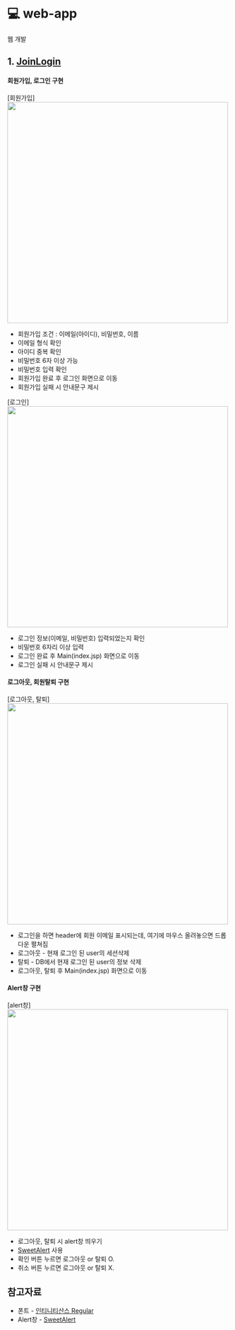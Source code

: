 # :computer: web-app
웹 개발

## 1. [JoinLogin](./JoinLogin)
#### 회원가입, 로그인 구현   

[회원가입]  
<img src="https://user-images.githubusercontent.com/35367660/120069063-e5ffd500-c0be-11eb-8795-106ffdd62a16.PNG" width="500">
* 회원가입 조건 : 이메일(아이디), 비밀번호, 이름
* 이메일 형식 확인
* 아이디 중복 확인
* 비밀번호 6자 이상 가능
* 비밀번호 입력 확인
* 회원가입 완료 후 로그인 화면으로 이동
* 회원가입 실패 시 안내문구 제시

[로그인]   
<img src="https://user-images.githubusercontent.com/35367660/120069065-e7310200-c0be-11eb-9202-7be2af753ab9.PNG" width="500">
* 로그인 정보(이메일, 비밀번호) 입력되었는지 확인
* 비밀번호 6자리 이상 입력
* 로그인 완료 후 Main(index.jsp) 화면으로 이동
* 로그인 실패 시 안내문구 제시

#### 로그아웃, 회원탈퇴 구현   

[로그아웃, 탈퇴]  
<img src="https://user-images.githubusercontent.com/35367660/120106827-9215ee80-c199-11eb-8bb8-606597ad39b7.PNG" width="500">
* 로그인을 하면 header에 회원 이메일 표시되는데, 여기에 마우스 올려놓으면 드롭다운 펼쳐짐
* 로그아웃 - 현재 로그인 된 user의 세션삭제
* 탈퇴 - DB에서 현재 로그인 된 user의 정보 삭제
* 로그아웃, 탈퇴 후 Main(index.jsp) 화면으로 이동

#### Alert창 구현

[alert창]    
<img src="https://user-images.githubusercontent.com/35367660/120298596-336d8380-c305-11eb-84d2-13ba9e95d583.PNG" width="500">
* 로그아웃, 탈퇴 시 alert창 띄우기
* [SweetAlert](https://sweetalert.js.org/) 사용
* 확인 버튼 누르면 로그아웃 or 탈퇴 O.
* 취소 버튼 누르면 로그아웃 or 탈퇴 X.


## 참고자료
* 폰트 - [인티니티산스 Regular](https://noonnu.cc/font_page/426)
* Alert창 - [SweetAlert](https://sweetalert.js.org/)
